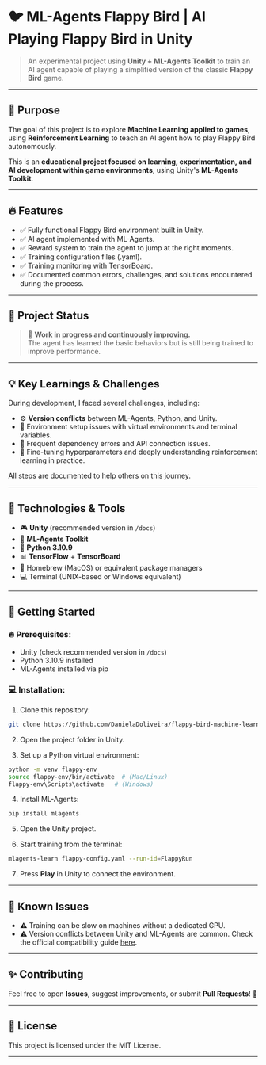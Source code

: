 
# 🐦 ML-Agents Flappy Bird | AI Playing Flappy Bird in Unity



> An experimental project using **Unity + ML-Agents Toolkit** to train an AI agent capable of playing a simplified version of the classic **Flappy Bird** game.

---

## 🎯 Purpose

The goal of this project is to explore **Machine Learning applied to games**, using **Reinforcement Learning** to teach an AI agent how to play Flappy Bird autonomously.

This is an **educational project focused on learning, experimentation, and AI development within game environments**, using Unity's **ML-Agents Toolkit**.

---

## 🔥 Features

- ✅ Fully functional Flappy Bird environment built in Unity.
- ✅ AI agent implemented with ML-Agents.
- ✅ Reward system to train the agent to jump at the right moments.
- ✅ Training configuration files (.yaml).
- ✅ Training monitoring with TensorBoard.
- ✅ Documented common errors, challenges, and solutions encountered during the process.

---

## 🚧 Project Status

> 🔧 **Work in progress and continuously improving.**  
The agent has learned the basic behaviors but is still being trained to improve performance.

---

## 💡 Key Learnings & Challenges

During development, I faced several challenges, including:

- ⚙️ **Version conflicts** between ML-Agents, Python, and Unity.
- 🐍 Environment setup issues with virtual environments and terminal variables.
- 🔧 Frequent dependency errors and API connection issues.
- 🧠 Fine-tuning hyperparameters and deeply understanding reinforcement learning in practice.

All steps are documented to help others on this journey.

---

## 🧠 Technologies & Tools

- 🎮 **Unity** (recommended version in `/docs`)
- 🤖 **ML-Agents Toolkit**
- 🐍 **Python 3.10.9**
- 📊 **TensorFlow** + **TensorBoard**
- 🔗 Homebrew (MacOS) or equivalent package managers
- 💻 Terminal (UNIX-based or Windows equivalent)

---

## 🚀 Getting Started

### 🔥 Prerequisites:

- Unity (check recommended version in `/docs`)
- Python 3.10.9 installed
- ML-Agents installed via pip

### 💻 Installation:

1. Clone this repository:  
```bash
git clone https://github.com/DanielaDoliveira/flappy-bird-machine-learning
```

2. Open the project folder in Unity.

3. Set up a Python virtual environment:  
```bash
python -m venv flappy-env
source flappy-env/bin/activate  # (Mac/Linux)  
flappy-env\Scripts\activate   # (Windows)
```

4. Install ML-Agents:  
```bash
pip install mlagents
```

5. Open the Unity project.

6. Start training from the terminal:  
```bash
mlagents-learn flappy-config.yaml --run-id=FlappyRun
```

7. Press **Play** in Unity to connect the environment.

---


## 🐞 Known Issues

- ⚠️ Training can be slow on machines without a dedicated GPU.
- ⚠️ Version conflicts between Unity and ML-Agents are common. Check the official compatibility guide [here](https://github.com/Unity-Technologies/ml-agents/blob/main/docs/Installation.md).

---

## ✨ Contributing

Feel free to open **Issues**, suggest improvements, or submit **Pull Requests**! 🚀

---

## 📝 License

This project is licensed under the MIT License. 

---
